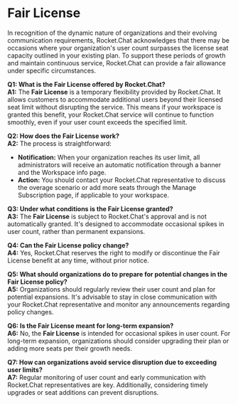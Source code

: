# Fair License

In recognition of the dynamic nature of organizations and their evolving communication requirements, Rocket.Chat acknowledges that there may be occasions where your organization's user count surpasses the license seat capacity outlined in your existing plan. To support these periods of growth and maintain continuous service, Rocket.Chat can provide a fair allowance under specific circumstances.

**Q1: What is the Fair License offered by Rocket.Chat?**\
**A1:** The **Fair License** is a temporary flexibility provided by Rocket.Chat. It allows customers to accommodate additional users beyond their licensed seat limit without disrupting the service. This means if your workspace is granted this benefit, your Rocket.Chat service will continue to function smoothly, even if your user count exceeds the specified limit.

**Q2: How does the Fair License work?**\
**A2:** The process is straightforward:

* **Notification:** When your organization reaches its user limit, all administrators will receive an automatic notification through a banner and the Workspace info page.
* **Action:** You should contact your Rocket.Chat representative to discuss the overage scenario or add more seats through the Manage Subscription page, if applicable to your workspace.

**Q3: Under what conditions is the Fair License granted?**\
**A3:** The **Fair License** is subject to Rocket.Chat's approval and is not automatically granted. It's designed to accommodate occasional spikes in user count, rather than permanent expansions.

**Q4: Can the Fair License policy change?**\
**A4:** Yes, Rocket.Chat reserves the right to modify or discontinue the Fair License benefit at any time, without prior notice.

**Q5: What should organizations do to prepare for potential changes in the Fair License policy?**\
**A5:** Organizations should regularly review their user count and plan for potential expansions. It's advisable to stay in close communication with your Rocket.Chat representative and monitor any announcements regarding policy changes.

**Q6: Is the Fair License meant for long-term expansion?**\
**A6:** No, the **Fair License** is intended for occasional spikes in user count. For long-term expansion, organizations should consider upgrading their plan or adding more seats per their growth needs.

**Q7: How can organizations avoid service disruption due to exceeding user limits?**\
**A7:** Regular monitoring of user count and early communication with Rocket.Chat representatives are key. Additionally, considering timely upgrades or seat additions can prevent disruptions.
